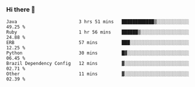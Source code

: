 ### Hi there 👋

<!--START_SECTION:waka-->

```text
Java                       3 hrs 51 mins   ████████████▒░░░░░░░░░░░░   49.25 %
Ruby                       1 hr 56 mins    ██████▒░░░░░░░░░░░░░░░░░░   24.88 %
ERB                        57 mins         ███░░░░░░░░░░░░░░░░░░░░░░   12.25 %
Python                     30 mins         █▓░░░░░░░░░░░░░░░░░░░░░░░   06.45 %
Brazil Dependency Config   12 mins         ▓░░░░░░░░░░░░░░░░░░░░░░░░   02.71 %
Other                      11 mins         ▓░░░░░░░░░░░░░░░░░░░░░░░░   02.39 %
```

<!--END_SECTION:waka-->

<!--
**jerry-shao/jerry-shao** is a ✨ _special_ ✨ repository because its `README.md` (this file) appears on your GitHub profile.

Here are some ideas to get you started:

- 🔭 I’m currently working on ...
- 🌱 I’m currently learning ...
- 👯 I’m looking to collaborate on ...
- 🤔 I’m looking for help with ...
- 💬 Ask me about ...
- 📫 How to reach me: ...
- 😄 Pronouns: ...
- ⚡ Fun fact: ...
-->

